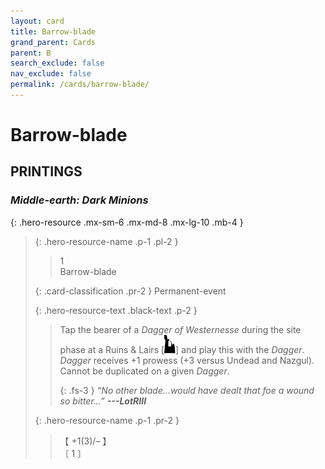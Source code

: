 ```yaml
---
layout: card
title: Barrow-blade
grand_parent: Cards
parent: B
search_exclude: false
nav_exclude: false
permalink: /cards/barrow-blade/
---
```


# Barrow-blade


## PRINTINGS


### _Middle-earth: Dark Minions_

{: .hero-resource .mx-sm-6 .mx-md-8 .mx-lg-10 .mb-4 }
> {: .hero-resource-name .p-1 .pl-2 }
> > <div class="card-mp">1</div>
> > <div class="card-name">Barrow-blade</div>
>
> {: .card-classification .pr-2 }
> Permanent-event
>
> {: .hero-resource-text .black-text .p-2 }
> > Tap the bearer of a _Dagger of Westernesse_ during the site phase at a Ruins & Lairs <nobr>[<img src="/assets/images/ruinlair.svg">]</nobr> and play this with the _Dagger_. _Dagger_ receives +1 prowess (+3 versus Undead and Nazgul). Cannot be duplicated on a given _Dagger_. 
> > 
> > {: .fs-3 } 
> > _“No other blade...would have dealt that foe a wound so bitter...”_ ***---&#65279;LotRIII***  
> 
> {: .hero-resource-name .p-1 .pr-2 }
> > <div class="card-shield">【 +1(3)/&ndash; 】</div>
> > <div class="card-corruption">〔 1 〕</div>
